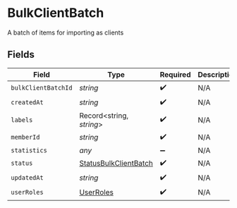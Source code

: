 # BulkClientBatch

A batch of items for importing as clients


## Fields

| Field                                                                 | Type                                                                  | Required                                                              | Description                                                           |
| --------------------------------------------------------------------- | --------------------------------------------------------------------- | --------------------------------------------------------------------- | --------------------------------------------------------------------- |
| `bulkClientBatchId`                                                   | *string*                                                              | :heavy_check_mark:                                                    | N/A                                                                   |
| `createdAt`                                                           | *string*                                                              | :heavy_check_mark:                                                    | N/A                                                                   |
| `labels`                                                              | Record<string, *string*>                                              | :heavy_check_mark:                                                    | N/A                                                                   |
| `memberId`                                                            | *string*                                                              | :heavy_check_mark:                                                    | N/A                                                                   |
| `statistics`                                                          | *any*                                                                 | :heavy_minus_sign:                                                    | N/A                                                                   |
| `status`                                                              | [StatusBulkClientBatch](../../models/shared/statusbulkclientbatch.md) | :heavy_check_mark:                                                    | N/A                                                                   |
| `updatedAt`                                                           | *string*                                                              | :heavy_check_mark:                                                    | N/A                                                                   |
| `userRoles`                                                           | [UserRoles](../../models/shared/userroles.md)                         | :heavy_check_mark:                                                    | N/A                                                                   |